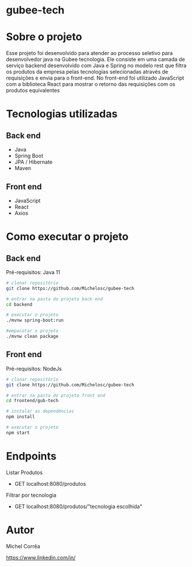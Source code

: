 # gubee-tech

# Sobre o projeto
Esse projeto foi desenvolvido para atender ao processo seletivo para desenvolvedor java na Gubee tecnologia. Ele consiste em uma camada de serviço backend 
desenvolvido com Java e Spring no modelo rest que filtra os produtos da empresa pelas tecnologias selecionadas através de requisições e envia para o front-end. No front-end
foi utilizado JavaScript com a biblioteca React para mostrar o retorno das requisições com os produtos equivalentes

# Tecnologias utilizadas
## Back end
- Java
- Spring Boot
- JPA / Hibernate
- Maven

## Front end
- JavaScript
- React
- Axios

# Como executar o projeto

## Back end
Pré-requisitos: Java 11

```bash
# clonar repositório
git clone https://github.com/Michelosc/gubee-tech

# entrar na pasta do projeto back end
cd backend

# executar o projeto
./mvnw spring-boot:run

#empacotar o projeto
./mvnw clean package
```

## Front end
Pré-requisitos: NodeJs

```bash
# clonar repositório
git clone https://github.com/Michelosc/gubee-tech

# entrar na pasta do projeto front end
cd frontend/gub-tech

# instalar as dependências
npm install

# executar o projeto
npm start
```
# Endpoints
Listar Produtos
- GET localhost:8080/produtos

Filtrar por tecnologia
- GET localhost:8080/produtos/"tecnologia escolhida"

# Autor

Michel Corrêa

https://www.linkedin.com/in/
